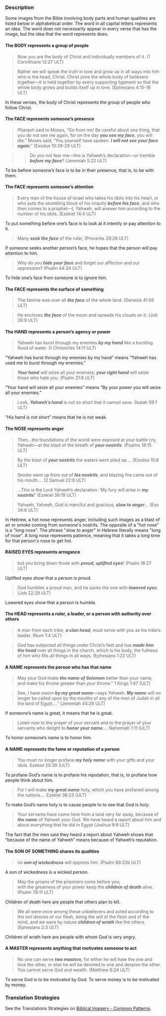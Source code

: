 
### Description

Some images from the Bible involving body parts and human qualities are listed below in alphabetical order. The word in all capital letters represents an idea. The word does not necessarily appear in every verse that has the image, but the idea that the word represents does.

#### The BODY represents a group of people

> Now you are the body of Christ and individually members of it. (1 Corinthians 12:27 ULT)
  
> Rather we will speak the truth in love and grow up in all ways into him who is the head, Christ. Christ joins the whole body of believers together—it is held together by every supporting ligament so that the whole body grows and builds itself up in love. (Ephesians 4:15-16 ULT)  

In these verses, the body of Christ represents the group of people who follow Christ.


#### The FACE represents someone’s presence

> Pharaoh said to Moses, “Go from me! Be careful about one thing, that you do not see me again, for on the day ***you see my face***, you will die.” Moses said, “You yourself have spoken. ***I will not see your face again***.” (Exodus 10:28-29 ULT)
  
> > Do you not fear me—this is Yahweh’s declaration—or tremble ***before my face***? (Jeremiah 5:22 ULT)

To be before someone’s face is to be in their presence, that is, to be with them.

#### The FACE represents someone’s attention

> Every man of the house of Israel who takes his idols into his heart, or who puts the stumbling block of his iniquity ***before his face***, and who then comes to a prophet—I, Yahweh, will answer him according to the number of his idols. (Ezekiel 14:4 ULT)

To put something before one’s face is to look at it intently or pay attention to it.

> Many ***seek the face*** of the ruler, (Proverbs 29:26 ULT)

If someone seeks another person’s face, he hopes that the person will pay attention to him.

> Why do you ***hide your face*** and forget our affliction and our oppression?  (Psalm 44:24 ULT)

To hide one’s face from someone is to ignore him.

#### The FACE represents the surface of something

> The famine was over all ***the face*** of the whole land. (Genesis 41:56 ULT)
  
> He encloses ***the face*** of the moon and spreads his clouds on it. (Job 26:9 ULT)  


#### The HAND represents a person’s agency or power

> Yahweh has burst through my enemies ***by my hand*** like a bursting flood of water. (1 Chronicles 14:11 ULT)

“Yahweh has burst through my enemies by my hand” means “Yahweh has used me to burst through my enemies.”

> ***Your hand*** will seize all your enemies; ***your right hand*** will seize those who hate you. (Psalm 21:8 ULT)

“Your hand will seize all your enemies” means “By your power you will seize all your enemies.”

> Look, ***Yahweh’s hand*** is not so short that it cannot save. (Isaiah 59:1 ULT)

“His hand is not short” means that he is not weak.

#### The NOSE represents anger

> Then…the foundations of the world were exposed at your battle cry, Yahweh—at the blast of the breath of ***your nostrils***. (Psalms 18:15 ULT)
  
> By the blast of ***your nostrils*** the waters were piled up….  (Exodus 15:8 ULT) 
  
> Smoke went up from out of ***his nostrils***, and blazing fire came out of his mouth…. (2 Samuel 22:9 ULT)
  
> …This is the Lord Yahweh’s declaration: ‘My fury will arise in ***my nostrils***!’  (Ezekiel 38:18 ULT) 
  
> Yahweh, Yahweh, God is merciful and gracious, ***slow to anger***... (Exo 34:6 ULT)

In Hebrew, a hot nose represents anger, including such images as a blast of air or smoke coming from someone's nostrils. The opposite of a "hot nose" is a "long nose". The phrase "slow to anger" in Hebrew literally means "long of nose". A long nose represents patience, meaning that it takes a long time for that person's nose to get hot.

#### RAISED EYES represents arrogance

> but you bring down those with ***proud, uplifted eyes***!  (Psalm 18:27 ULT)

Uplifted eyes show that a person is proud.

> God humbles a proud man, and he saves the one with ***lowered eyes***. (Job 22:29 ULT)

Lowered eyes show that a person is humble.

#### The HEAD represents a ruler, a leader, or a person with authority over others

> A man from each tribe, ***a clan head***, must serve with you as his tribe’s leader. (Num 1:4 ULT)
 
> God has subjected all things under Christ’s feet and has ***made him the head*** over all things in the church, which is his body, the fullness of him who fills all things in all ways. (Ephesians 1:22 ULT)

#### A NAME represents the person who has that name

> May your God make ***the name of Solomon*** better than your name, and make his throne greater than your throne.” 1 Kings 1:47 (ULT)
  
> See, I have sworn ***by my great name***—says Yahweh. ***My name*** will no longer be called upon by the mouths of any of the men of Judah in all the land of Egypt….”  (Jeremiah 44:26 ULT)  

If someone’s name is great, it means that he is great.

> Listen now to the prayer of your servant and to the prayer of your servants who delight to ***honor your name***…. Nehemiah 1:11 (ULT)

To honor someone’s name is to honor him.

#### A NAME represents the fame or reputation of a person

> You must no longer profane ***my holy name*** with your gifts and your idols. Ezekiel 20:39 (ULT)

To profane God’s name is to profane his reputation, that is, to profane how people think about him.

> For I will make ***my great name*** holy, which you have profaned among the nations…. Ezekiel 36:23 (ULT)

To make God’s name holy is to cause people to to see that God is holy.

> Your servants have come here from a land very far away, because of ***the name*** of Yahweh your God. We have heard a report about him and about everything that he did in Egypt (Joshua 9:9 ULT)

The fact that the men said they heard a report about Yahweh shows that “because of the name of Yahweh” means because of Yahweh’s reputation.

#### The SON OF SOMETHING shares its qualities

> no ***son of wickedness*** will oppress him. (Psalm 89:22b ULT)

A son of wickedness is a wicked person.

> May the groans of the prisoners come before you;  
> with the greatness of your power keep the ***children of death*** alive. (Psalm 79:11 ULT)

Children of death here are people that others plan to kill.

> We all were once among these unbelievers and acted according to the evil desires of our flesh, doing the will of the flesh and of the mind, and we were by nature ***children of wrath*** like the others. (Ephesians 2:3 ULT)

Children of wrath here are people with whom God is very angry.

#### A MASTER represents anything that motivates someone to act

> No one can serve ***two masters***, for either he will hate the one and love the other, or else he will be devoted to one and despise the other. You cannot serve God and wealth. (Matthew 6:24 ULT)

To serve God is to be motivated by God. To serve money is to be motivated by money.

### Translation Strategies

See the Translations Strategies on [Biblical Imagery - Common Patterns](../bita-part1/01.md).
